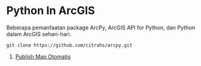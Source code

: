 # Python In ArcGIS
Beberapa pemanfaatan package ArcPy, ArcGIS API for Python, dan Python dalam ArcGIS sehari-hari.

```
git clone https://github.com/citrahs/arcpy.git
```

1. [Publish Map Otomatis](https://github.com/citrahs/arcpy/tree/master/publishing_map)
